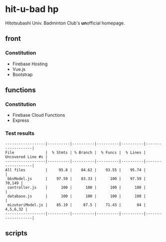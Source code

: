 # hit-u-bad hp
Hitotsubashi Univ. Badminton Club's **un**official homepage.

## front

### Constitution
- Firebase Hosting
- Vue.js
- Bootstrap

## functions

### Constitution
- Firebase Cloud Functions
- Express

### Test results
```
------------------|----------|----------|----------|----------|-------------------|
File              |  % Stmts | % Branch |  % Funcs |  % Lines | Uncovered Line #s |
------------------|----------|----------|----------|----------|-------------------|
All files         |     95.8 |    84.62 |    93.55 |    95.74 |                   |
 bbsModel.js      |    97.59 |    83.33 |      100 |    97.59 |            70,149 |
 controller.js    |      100 |      100 |      100 |      100 |                   |
 database.js      |      100 |      100 |      100 |      100 |                   |
 mizutoriModel.js |    85.19 |     87.5 |    71.43 |       84 |          4,5,6,32 |
------------------|----------|----------|----------|----------|-------------------|
```

## scripts

~~~~
